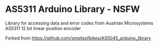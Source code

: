 AS5311 Arduino Library - NSFW
=============================

Library for accessing data and error codes from Austrian Microsystems AS5311 12 bit linear position encoder

Forked from https://github.com/smellsofbikes/AS5045_arduino_library